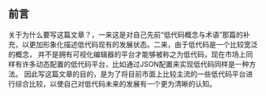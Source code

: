 ## 前言

关于为什么要写这篇文章？，一来这是对自己先前“低代码概念与术语”那篇的补充，以更加形象化描述低代码现有的发展状态。二来，由于低代码是一个比较宽泛的概念，
并不是拥有可视化编辑器的平台才能够被称之为低代码，现在市场上同样有许多动态配置的低代码平台，比如通过JSON配置来实现低代码同样是一种方法。
因此写这篇文章的目的，是为了将目前市面上比较主流的一些低代码平台进行综合比较，以使自己对低代码未来的发展有一个更为清晰的认知。
